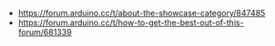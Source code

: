 - https://forum.arduino.cc/t/about-the-showcase-category/847485
- https://forum.arduino.cc/t/how-to-get-the-best-out-of-this-forum/681339
